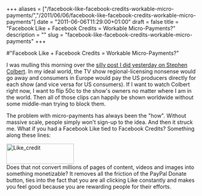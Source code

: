 +++
aliases = ["/facebook-like-facebook-credits-workable-micro-payments/","/2011/06/06/facebook-like-facebook-credits-workable-micro-payments"]
date = "2011-06-06T11:29:00+01:00"
draft = false
title = "Facebook Like + Facebook Credits = Workable Micro-Payments?"
description = ""
slug = "facebook-like-facebook-credits-workable-micro-payments"
+++

#"Facebook Like + Facebook Credits = Workable Micro-Payments?"


 <p>I was mulling this morning over the <a href="http://conoroneill.net/stephen-colbert-apologizes-to-all-of-ireland">silly post I did yesterday on Stephen Colbert</a>. In my ideal world, the TV show regional-licensing nonsense would go away and consumers in Europe would pay the US producers directly for each show (and vice versa for US consumers). If I want to watch Colbert right now, I want to flip 50c to the show's owners no matter where I am in the world. Then all of those clips can happily be shown worldwide without some middle-man trying to block them.</p>
<p>The problem with micro-payments has always been the "how". Without massive scale, people simply won't sign-up to the idea. And then it struck me. What if you had a Facebook Like tied to Facebook Credits? Something along these lines:</p>
<p><div class='p_embed p_image_embed'>
<img alt="Like_credit" height="53" src="http://getfile9.posterous.com/getfile/files.posterous.com/temp-2011-06-06/JrgsuvszyAHaCAqDbCzzjksnBymAbdCceyrmbHwkbhlotpmJtsxBybpEyECB/like_credit.jpg.scaled500.jpg" width="176" />
</div>
Does that not convert millions of pages of content, videos and images into something monetizable? It removes all the friction of the PayPal Donate button, ties into the fact that you are all clicking Like constantly and makes you feel good because you are rewarding people for their efforts.</p>
<p>&nbsp;</p>
 